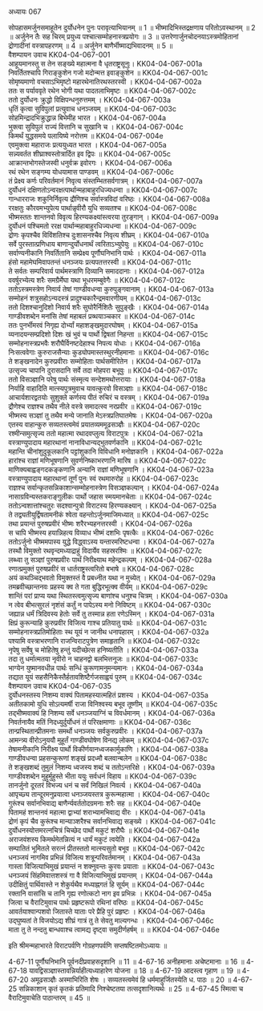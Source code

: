 अध्यायः 067

सोपहासमर्जुनसमाहूतेन दुर्योधनेन पुनः परावृत्याभियानम् ॥ 1 ॥ भीष्मादिभिस्तद्रक्षणाय परितोऽवस्थानम् ॥ 2 ॥ अर्जुनेन तैः सह चिरम् प्रयुध्य पश्चात्सम्मोहनास्त्रप्रयोगः ॥ 3 ॥ उत्तरेणार्जुनचोदनयाऽस्त्रमोहितानां द्रोणादीनां वस्त्रापहरणम् ॥ 4 ॥ अर्जुनेन बाणैर्भीष्माद्यभिवादनम् ॥ 5 ॥	
वैशम्पायन उवाच 	KK04-04-067-001  
आहूयमानस्तु स तेन सङ्ख्ये महात्मना वै धृतराष्ट्रसूनुः।	KK04-04-067-001a  
निवर्तितश्चापि गिराङ्कुशेन गजो मदोन्मत्त इवाङ्कुशेन ॥	KK04-04-067-001c  
सोमृष्यमाणो वचसाऽभिमृष्टो महारथेनातिरथस्तरस्वी ।	KK04-04-067-002a  
ततः स पर्याववृते रथेन भोगी यथा पादतलाभिमृष्टः ॥	KK04-04-067-002c  
ततो दुर्योधनः क्रुद्धो विक्षिपन्धनुरुत्तमम् ।	KK04-04-067-003a  
धृतिं कृत्वा सुविपुलां प्रत्युवाच धनञ्जयम् ॥	KK04-04-067-003c  
सोहमिन्द्रादभिक्रुद्धान्न बिभेमीह भारत ।	KK04-04-067-004a  
भुक्त्वा सुविपुलं राज्यं वित्तानि च सुखानि च ।	KK04-04-067-004c  
किमर्थं युद्धसमये पलायिष्ये नरोत्तम ॥	KK04-04-067-004e  
एवमुक्त्वा महाराजः प्रत्ययुध्यत भारत ।	KK04-04-067-005a  
सन्न्यवर्तत शीघ्राश्वस्तोत्रार्दित इव द्विपः ॥	KK04-04-067-005c  
आक्रान्तभोगस्तेजस्वी धनुर्वक्र इवोरगः ।	KK04-04-067-006a  
रथं रथेन सङ्गम्य योधयामास पाण्डवम् ॥	KK04-04-067-006c  
तं प्रेक्ष्य कर्णः परिवर्तमानं निवृत्य संस्तम्भितसर्वगात्रम् ।	KK04-04-067-007a  
दुर्योधनं दक्षिणतोऽन्वरक्षत्पार्थान्महाबाहुरधिज्यधन्वा ॥	KK04-04-067-007c  
गान्धारराजः शकुनिर्निवृत्य द्रौणिश्च सर्वास्त्रविदां वरिष्ठः ।	KK04-04-067-008a  
ररक्षतुः कौरवमभ्युपेत्य पार्थान्नृवीरौ युधि सव्यतश्च ॥	KK04-04-067-008c  
भीष्मस्ततः शान्तनवो विवृत्य हिरण्यकक्ष्यांस्त्वरया तुरङ्गान् ।	KK04-04-067-009a  
दुर्योधनं पश्चिमतो ररक्ष पार्थान्महाबाहुरधिज्यधन्वा ॥	KK04-04-067-009c  
द्रोणः कृपश्चैव विविंशतिश्च दुःशासनश्चैव निवृत्य शीघ्रम् ।	KK04-04-067-010a  
सर्वे पुरस्तात्प्रणिधाय बाणान्दुर्योधनार्थं त्वरिताऽभ्युपेयुः ॥	KK04-04-067-010c  
सर्वाण्यनीकानि निवर्तितानि सम्प्रेक्ष्य पूर्णौघनिभानि पार्थः ।	KK04-04-067-011a  
हंसो महामेघमिवापतन्तं धनञ्जयः प्रत्यपतत्तरस्वी ॥	KK04-04-067-011c  
ते सर्वतः सम्परिवार्य पार्थमस्त्राणि दिव्यानि समाददानाः ।	KK04-04-067-012a  
ववर्षुरभ्येत्य शरैः समग्रैर्मेघा यथा भूधरमम्बुवेगैः ॥	KK04-04-067-012c  
ततोऽस्त्रमस्त्रेण निवार्य तेषां गाण्डीवधन्वा कुरुपुङ्गवानाम् ।	KK04-04-067-013a  
सम्मोहनं शत्रुसहोऽन्यदस्त्रं प्रादुश्चकारैन्द्रमवारणीयम् ॥	KK04-04-067-013c  
ततो दिशश्चानुदिशो निवार्य शरैः सुघोरैर्निशितैः सुपुङ्खैः ।	KK04-04-067-014a  
गाण्डीवशब्देन मनांसि तेषां महाबलं प्रव्थयाञ्चकार ॥	KK04-04-067-014c  
ततः पुनर्भीमरवं निगृह्य दोर्भ्यां महाशङ्खमुदारघोषम् ।	KK04-04-067-015a  
व्यनादयन्सम्प्रदिशो दिशः खं भुवं च पार्थो द्विषतां निहन्ता ॥	KK04-04-067-015c  
सम्मोहनास्त्रप्रभवैः शरौघैर्विनष्टदेहाश्च निपत्य योधाः ।	KK04-04-067-016a  
निःसत्ववेगाः कुरुराजसैन्याः कुड्योपमास्तस्थुरनीहमानाः ॥	KK04-04-067-016c  
ते शङ्खनादेन कुरुप्रवीराः सम्मोहिताः पार्थसमीरितेन ।	KK04-04-067-017a  
उत्सृज्य चापानि दुरासदानि सर्वे तदा मोहपरा बभूवुः ॥	KK04-04-067-017c  
ततो विसञ्ज्ञानि परेषु पार्थः संस्मृत्य सन्देशमथोत्तरायाः ।	KK04-04-067-018a  
निर्याहि वाहादिति मात्स्यपुत्रमुवाच यावत्कुरवो विसञ्ज्ञाः ॥	KK04-04-067-018c  
आचार्यशारद्वतयोः सुशुक्ले कर्णस्य पीतं रुचिरं च वस्त्रम् ।	KK04-04-067-019a  
द्रौणेश्च राज्ञश्च तथैव नीले वस्त्रे समादत्स्व नरप्रवीर ॥	KK04-04-067-019c  
भीष्मस्य सञ्ज्ञां तु तथैव मन्ये जानाति मेऽस्त्रप्रतिघातमेषः ।	KK04-04-067-020a  
एतस्य वाहान्कुरु सव्यतस्त्वमेवं प्रयातव्यममूढसञ्ज्ञैः ॥	KK04-04-067-020c  
रश्मीन्समुत्सृज्य ततो महात्मा रथादवप्लुत्य विराटपुत्रः ।	KK04-04-067-021a  
वस्त्राण्युपादाय महारथानां नानाविधान्यद्भुतवर्णकानि ॥	KK04-04-067-021c  
महान्ति चीनांशुदुकूलकानि पट्टांशुकानि विविधानि मनोज्ञकानि ।	KK04-04-067-022a  
हारांश्च राज्ञां मणिभूषणानि सुवर्णनिष्काभरणानि मारिष ॥	KK04-04-067-022c  
माणिक्यबाह्वङ्गदकङ्कणानि अन्यानि राज्ञां मणिभूषणानि ।	KK04-04-067-023a  
वस्त्राण्युपादाय महारथानां तूर्णं पुनः स्वं रथमारुरोह ॥	KK04-04-067-023c  
राज्ञश्च सर्वान्कृतसन्निकाशान्सम्मोहनास्त्रेण विसञ्ज्ञकल्पान् ।	KK04-04-067-024a  
नासाग्रविन्यस्तकराङ्गुलीकः पार्थो जहास स्मयमानचेताः ॥	KK04-04-067-024c  
ततोऽन्वशात्तांश्चतुरः सदश्वान्पुत्रो विराटस्य हिरण्यकक्ष्यान् ।	KK04-04-067-025a  
ते तद्व्यतीयुर्द्विषतामनीकं श्वेता वहन्तोऽर्जुनमाजिमध्यात् ॥	KK04-04-067-025c  
तथा प्रयान्तं पुरुषप्रवीरं भीष्मः शरैरभ्यहनत्तरस्वी ।	KK04-04-067-026a  
स चापि भीष्मस्य हयान्निहत्य विव्याध भीष्मं दशभिः पृषत्कैः ॥	KK04-04-067-026c  
ततोऽर्जुनो भीष्ममपास्य युद्धे विद्ध्वाऽस्य यन्तारमरिष्टधन्वा ।	KK04-04-067-027a  
तस्थौ विमुक्तो रथवृन्दमध्याद्राहुं विदार्येव सहस्ररश्मिः ॥	KK04-04-067-027c  
लब्ध्वा तु सञ्ज्ञां पुरुषप्रवीरः पार्थं निरीक्ष्याथ महेन्द्रकल्पम् ।	KK04-04-067-028a  
रणात्प्रमुक्तं पुरुषप्रवीरं स धार्तराष्ट्रस्त्वरितो बभाषे ॥	KK04-04-067-028c  
अयं कथञ्चिद्भवतो विमुक्तस्तं वै प्रबध्नीत यथा न मुच्येत् ।	KK04-04-067-029a  
तमब्रवीच्छान्तनवः प्रहस्य क्व ते गता बुद्धिरभूत्क्व वीर्यम् ॥	KK04-04-067-029c  
शान्तिं परां प्राप्य यथा स्थितस्त्वमुत्सृज्य बाणांश्च धनुश्च चित्रम् ।	KK04-04-067-030a  
न त्वेव बीभत्सुरलं नृशंसं कर्तुं न पापेऽस्य मनो निविष्टम् ॥	KK04-04-067-030c  
जह्यान्न धर्मं त्रिदिवस्य हेतोः सर्वे तु तस्मान्न हता रणेऽस्मिन् ।	KK04-04-067-031a  
क्षिप्रं कुरून्याहि कुरुप्रवीर विजित्य गाश्च प्रतियातु पार्थः ॥	KK04-04-067-031c  
सम्मोहनास्त्रप्रतिमोहिताः स्थ यूयं न जानीथ धनापहारम् ।	KK04-04-067-032a  
पश्यामि वस्त्राभरणानि राजन्विराटपुत्रेण समाहृतानि ॥	KK04-04-067-032c  
नृपेषु सर्वेषु च मोहितेषु हन्तुं यदीच्छेत्स हनिष्यतीति ।	KK04-04-067-033a  
तदा तु धर्मात्मतया नृवीरो न चाहनद्वो बलभित्तनूजः ॥	KK04-04-067-033c  
भाग्येन युष्मानवधीन्न पार्थः सन्धिं कुरूणामनुमन्यमानः ।	KK04-04-067-034a  
तद्यात यूयं सहसैनिकैस्तैर्हतावशिष्टैर्गजसाह्वयं पुरुम् ॥	KK04-04-067-034c  
वैशम्पायन उवाच 	KK04-04-067-035  
दुर्योधनस्तस्य निशम्य वाक्यं पितामहस्यात्महितं प्रशस्य ।	KK04-04-067-035a  
अतीतकामो युधि सोऽत्यमर्षी राजा विनिश्वस्य बभूव तूष्णीम् ॥	KK04-04-067-035c  
तद्भीष्मवाक्यं हि निशम्य सर्वे धनञ्जयाग्निं च विवर्धमानम् ।	KK04-04-067-036a  
निवर्तनायैव मतिं निदध्युर्दुर्योधनं तं परिरक्षमाणाः ॥	KK04-04-067-036c  
तान्प्रस्थितान्प्रीतमनाः समर्थो धनञ्जयः सर्वकुरुप्रवीरः ।	KK04-04-067-037a  
आमन्त्र्य वीरोऽनुययौ मुहूर्तं गाण्डीवघोषेण विनद्य लोकम् ॥	KK04-04-067-037c  
तेषामनीकानि निरीक्ष्य पार्थो विकीर्णयानध्वजकार्मुकाणि ।	KK04-04-067-038a  
गाण्डीवधन्वा प्रहसन्कुरूणां शङ्खं प्रदध्मौ बलवान्बलेन ॥	KK04-04-067-038c  
ते शङ्खशब्दं तुमुलं निशम्य ध्वजस्य शब्दं च ततोऽन्तरिक्षे ।	KK04-04-067-039a  
गाण्डीवशब्देन मुहुर्मुहुस्ते भीता ययुः सर्वधनं विहाय ॥	KK04-04-067-039c  
तानर्जुनो दूरतरं विभज्य धनं च सर्वं निखिलं निवर्त्य ।	KK04-04-067-040a  
आपृच्छ्य तान्दूरमनुप्रयात्वा धनञ्जयस्तत्र कुरून्महात्मा ।	KK04-04-067-040c  
गुरूंश्च सर्वानभिवाद्य बाणैर्न्यवर्ततोदग्रमनाः शरैः सह ॥	KK04-04-067-040e  
पितामहं शान्तनवं महात्मा द्वाभ्यां शराभ्यामभिवाद्य वीरः ।	KK04-04-067-041a  
द्रोणं कृपं चैव कुरूंश्च मान्याञ्शरैश्च सर्वानभिवाद्य सङ्ख्ये ।	KK04-04-067-041c  
दुर्योधनस्योत्तमरत्नचित्रं चिच्छेद पार्थो मकुटं शरौघैः ॥	KK04-04-067-041e  
अराजवंशस्य किमर्थमेतन्नित्यं न धार्यं मकुटं त्वयेति ।	KK04-04-067-042a  
सम्पातितं भूमितले सरत्नं प्रीतस्ततो मात्स्यसुतो बभूव ॥	KK04-04-067-042c  
धनञ्जयं नागमिव प्रभिन्नं विजित्य शत्रून्परिवर्तमानम् ।	KK04-04-067-043a  
गास्ता विजित्याभिमुखं प्रयान्तं न शक्नुवन्तः कुरवः प्रयाताः ॥	KK04-04-067-043c  
धनञ्जयं सिंहमिवात्तशस्त्रं गा वै विजित्याभिमुखं प्रयान्तम् ।	KK04-04-067-044a  
उदीक्षितुं पार्थिवास्ते न शेकुर्यथैव मध्याह्नगतं हि सूर्यम् ॥	KK04-04-067-044c  
रक्तानि वासांसि च तानि गृह्य रणोत्कटो नाग इव प्रभिन्नः ।	KK04-04-067-045a  
जित्वा च वैराटिमुवाच पार्थः प्रहृष्टरूपो रथिनां वरिष्ठः ॥	KK04-04-067-045c  
आवर्तयाश्वान्पशवो जितास्ते याताः परे प्रैहि पुरं प्रहृष्टः ।	KK04-04-067-046a  
उद्घुष्यतां ते विजयोऽद्य शीघ्रं गात्रं तु ते सेवतु माल्यगन्धः ।	KK04-04-067-046c  
माता तु ते नन्दतु बान्धवाश्च त्वामद्य दृष्ट्वा समुदीर्णहर्षम् ॥ ॥	KK04-04-067-046e  

इति श्रीमन्महाभारते विराटपर्वणि गोग्रहणपर्वणि सप्तषष्टितमोऽध्यायः ॥

4-67-11 पूर्णौघनिभानि पूर्वनदीप्रवाहसदृशानि ॥ 11 ॥ 4-67-16 अनीहमानाः अचेष्टमानाः ॥ 16 ॥ 4-67-18 यावद्विसञ्ज्ञास्तावन्निर्याहीत्यध्याहारेण योजना ॥ 18 ॥ 4-67-19 आदस्त्व गृहाण ॥ 19 ॥ 4-67-20 अमूढसञ्ज्ञैः अस्माभिरिति शेषः । सव्यतस्त्वमेवं हि धर्ममाहुर्जितस्येति ध. पाठः ॥ 20 ॥ 4-67- 25 सन्निकाशान् कृतं कृतकं प्रतिमादि निश्चेष्टतया तत्सदृशानित्यर्थः ॥ 25 ॥ 4-67-45 स्मित्वा च वैराटिमुवाचेति पाठान्तरम् ॥ 45 ॥

